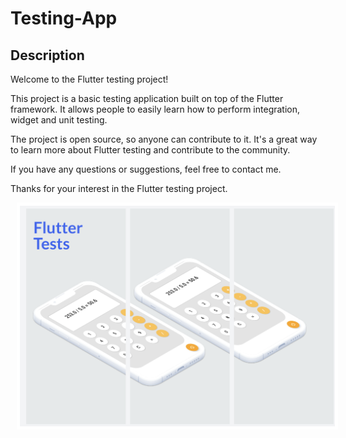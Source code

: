 <!--![Forks](https://img.shields.io/badge/forks-44-blue)-->
<!--![Stars](https://img.shields.io/badge/stars-13-yellow)-->
# Testing-App

## Description
Welcome to the Flutter testing project!

This project is a basic testing application built on top of the Flutter framework. It allows people to easily learn how to perform integration, widget and unit testing.

The project is open source, so anyone can contribute to it. It's a great way to learn more about Flutter testing and contribute to the community.

If you have any questions or suggestions, feel free to contact me.

Thanks for your interest in the Flutter testing project.


<img align="left"  src="./assets/app_img.png" style="background-color:white;border:5px solid white; margin:0px 0px 0px 10px" />

